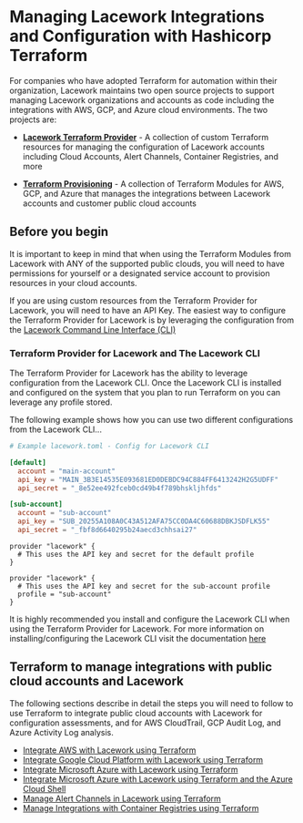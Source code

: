# Managing Lacework Integrations and Configuration with Hashicorp Terraform
For companies who have adopted Terraform for automation within their organization, Lacework maintains two open source projects to support managing Lacework organizations and accounts as code including the integrations with AWS, GCP, and Azure cloud environments. The two projects are:

- [**Lacework Terraform Provider**](https://github.com/terraform-providers/terraform-provider-lacework) - A collection of custom Terraform resources for managing the configuration of Lacework accounts including Cloud Accounts, Alert Channels, Container Registries, and more

- [**Terraform Provisioning**](https://github.com/lacework/terraform-provisioning) - A collection of Terraform Modules for AWS, GCP, and Azure that manages the integrations between Lacework accounts and customer public cloud accounts

## Before you begin
It is important to keep in mind that when using the Terraform Modules from Lacework with ANY of the supported public clouds, you will need to have permissions for yourself or a designated service account to provision resources in your cloud accounts. 

If you are using custom resources from the Terraform Provider for Lacework, you will need to have an API Key. The easiest way to configure the Terraform Provider for Lacework is by leveraging the configuration from the [Lacework Command Line Interface (CLI)](https://github.com/lacework/go-sdk/wiki/CLI-Documentation)

### Terraform Provider for Lacework and The Lacework CLI
The Terraform Provider for Lacework has the ability to leverage configuration from the Lacework CLI. Once the Lacework CLI is installed and configured on the system that you plan to run Terraform on you can leverage any profile stored. 

The following example shows how you can use two different configurations from the Lacework CLI...


```lacework.toml
# Example lacework.toml - Config for Lacework CLI

[default]
  account = "main-account"
  api_key = "MAIN_3B3E14535E093681ED0DEBDC94C884FF6413242H2G5UDFF"
  api_secret = "_8e52ee492fceb0cd49b4f789bhskljhfds"

[sub-account]
  account = "sub-account"
  api_key = "SUB_20255A108A0C43A512AFA75CC0DA4C60688DBKJSDFLK55"
  api_secret = "_fbf8d6640295b24aecd3chhsai27"
```

```hcl
provider "lacework" {
  # This uses the API key and secret for the default profile
}

provider "lacework" {
  # This uses the API key and secret for the sub-account profile
  profile = "sub-account"
}
```

It is highly recommended you install and configure the Lacework CLI when using the Terraform Provider for Lacework. For more information on installing/configuring the Lacework CLI visit the documentation [here](https://github.com/lacework/go-sdk/wiki/CLI-Documentation#installation)

## Terraform to manage integrations with public cloud accounts and Lacework

The following sections describe in detail the steps you will need to follow to use Terraform to integrate public cloud accounts with Lacework for configuration assessments, and for AWS CloudTrail, GCP Audit Log, and Azure Activity Log analysis.

- [Integrate AWS with Lacework using Terraform]()
- [Integrate Google Cloud Platform with Lacework using Terraform]()
- [Integrate Microsoft Azure with Lacework using Terraform]()
- [Integrate Microsoft Azure with Lacework using Terraform and the Azure Cloud Shell]()
- [Manage Alert Channels in Lacework using Terraform]()
- [Manage Integrations with Container Registries using Terraform]()
